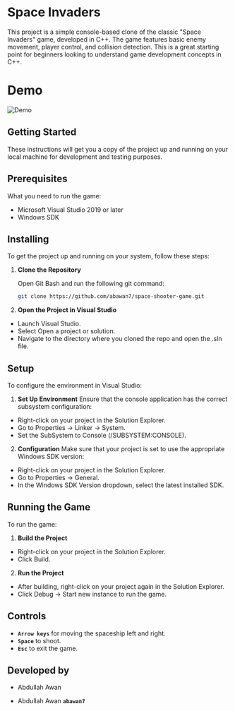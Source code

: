 # Space Invaders

This project is a simple console-based clone of the classic "Space Invaders" game, developed in C++. The game features basic enemy movement, player control, and collision detection. This is a great starting point for beginners looking to understand game development concepts in C++.

# Demo
![Demo](https://github.com/abawan7/space-shooter-game/blob/main/Demp.gif)
## Getting Started

These instructions will get you a copy of the project up and running on your local machine for development and testing purposes.

## Prerequisites

What you need to run the game:

- Microsoft Visual Studio 2019 or later
- Windows SDK

## Installing

To get the project up and running on your system, follow these steps:

1. **Clone the Repository**
   
   Open Git Bash and run the following git command:

   ```bash
   git clone https://github.com/abawan7/space-shooter-game.git

2. **Open the Project in Visual Studio**

- Launch Visual Studio.
- Select Open a project or solution.
- Navigate to the directory where you cloned the repo and open the .sln file.

## Setup

To configure the environment in Visual Studio:

1. **Set Up Environment** Ensure that the console application has the correct subsystem configuration:
- Right-click on your project in the Solution Explorer.
- Go to Properties -> Linker -> System.
- Set the SubSystem to Console (/SUBSYSTEM:CONSOLE).
2. **Configuration** Make sure that your project is set to use the appropriate Windows SDK version:
- Right-click on your project in the Solution Explorer.
- Go to Properties -> General.
- In the Windows SDK Version dropdown, select the latest installed SDK.



## Running the Game

To run the game:

1. **Build the Project**
- Right-click on your project in the Solution Explorer.
- Click Build.
2. **Run the Project**
- After building, right-click on your project again in the Solution Explorer.
- Click Debug -> Start new instance to run the game.


## Controls
- **`Arrow keys`** for moving the spaceship left and right.
- **`Space`** to shoot.
- **`Esc`** to exit the game.

## Developed by

* Abdullah Awan

- Abdullah Awan **`abawan7`**


